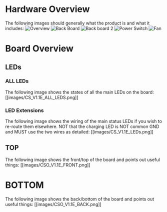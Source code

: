 # Hardware Overview
The following images should generally what the product is and what it includes:
![Overview](https://i.imgur.com/f2y7ulx.jpg)
![Back Board](https://i.imgur.com/tFAHmIA.jpg)
![Back board 2](https://i.imgur.com/jsqHT8o.jpg)
![Power Switch](https://i.imgur.com/3NICQzA.jpg)
![Fan](https://i.imgur.com/oiyyRez.jpg)

# Board Overview
## LEDs
### ALL LEDs
The following image shows the states of all the main LEDs on the board:
[[images/CS_V1.1E_ALL_LEDS.png]]

### LED Extensions
The following image shows the wiring of the main status LEDs if you wish to re-route them elsewhere. NOT that the charging LED is NOT common GND and MUST use the two wires as detailed:
[[images/CS_V1.1E_LEDs.png]]

## TOP
The following image shows the front/top of the board and points out useful things:
[[images/CSO_V1.1E_FRONT.png]]

# BOTTOM
The following image shows the back/bottom of the board and points out useful things:
[[images/CSO_V1.1E_BACK.png]]